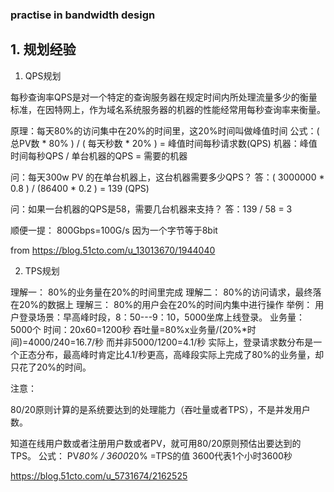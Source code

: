 ### practise in bandwidth design


## 1. 规划经验


1. QPS规划

每秒查询率QPS是对一个特定的查询服务器在规定时间内所处理流量多少的衡量标准，在因特网上，作为域名系统服务器的机器的性能经常用每秒查询率来衡量。

原理：每天80%的访问集中在20%的时间里，这20%时间叫做峰值时间
公式：( 总PV数 * 80% ) / ( 每天秒数 * 20% ) = 峰值时间每秒请求数(QPS)
机器：峰值时间每秒QPS / 单台机器的QPS = 需要的机器

问：每天300w PV 的在单台机器上，这台机器需要多少QPS？
答：( 3000000 * 0.8 ) / (86400 * 0.2 ) = 139 (QPS)

问：如果一台机器的QPS是58，需要几台机器来支持？
答：139 / 58 = 3

顺便一提：
800Gbps=100G/s
因为一个字节等于8bit

from https://blog.51cto.com/u_13013670/1944040


2. TPS规划

理解一： 80%的业务量在20%的时间里完成
理解二： 80%的访问请求，最终落在20%的数据上
理解三： 80%的用户会在20%的时间内集中进行操作
举例：
用户登录场景：早高峰时段，8：50---9：10，5000坐席上线登录。
业务量：5000个
时间：20x60=1200秒
吞吐量=80%x业务量/(20%*时间)=4000/240=16.7/秒
而并非5000/1200=4.1/秒
实际上，登录请求数分布是一个正态分布，最高峰时肯定比4.1/秒更高，高峰段实际上完成了80%的业务量，却只花了20%的时间。

注意：

80/20原则计算的是系统要达到的处理能力（吞吐量或者TPS），不是并发用户数。

知道在线用户数或者注册用户数或者PV，就可用80/20原则预估出要达到的TPS。
公式： PV*80% / 3600*20% =TPS的值
3600代表1个小时3600秒

https://blog.51cto.com/u_5731674/2162525
